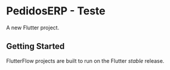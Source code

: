 # PedidosERP - Teste

A new Flutter project.

## Getting Started

FlutterFlow projects are built to run on the Flutter _stable_ release.
